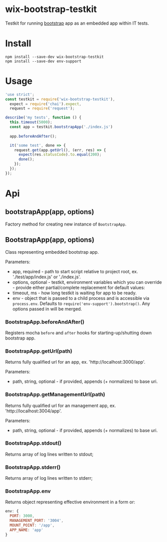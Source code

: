 # wix-bootstrap-testkit

Testkit for running [bootstrap](../) app as an embedded app within IT tests.

# Install

```
npm install --save-dev wix-bootstrap-testkit
npm install --save-dev env-support
```

# Usage

```js
'use strict';
const testkit = require('wix-bootstrap-testkit'),
  expect = require('chai').expect,
  request = require('request');

describe('my tests', function () {
  this.timeout(5000);
  const app = testkit.bootstrapApp('./index.js')
  
  app.beforeAndAfter();

  it('some test', done => {
    request.get(app.getUrl(), (err, res) => {
      expect(res.statusCode).to.equal(200);
      done();
    });
  });
});
```

# Api

## bootstrapApp(app, options)
Factory method for creating new instance of `BootstrapApp`.

## BootstrapApp(app, options)
Class representing embedded bootstrap app.

Parameters:
 - app, required - path to start script relative to project root, ex. './test/app/index.js' or './index.js'.
 - options, optional - testkit, environment variables which you can override - provide either partial/complete replacement for default values:
  - timeout, ms - how long testkit is waiting for app to be ready.
  - env - object that is passed to a child process and is accessible via `process.env`. Defaults to `require('env-support').bootstrap()`. Any options passed in will be merged.
 
### BootstrapApp.beforeAndAfter()
Registers mocha `before` and `after` hooks for starting-up/shutting down bootstrap app.

### BootstrapApp.getUrl(path)
Returns fully qualified url for an app, ex. 'http://localhost:3000/app'.
 
Parameters:
 - path, string, optional - if provided, appends (+ normalizes) to base uri.

### BootstrapApp.getManagementUrl(path)
Returns fully qualified url for an management app, ex. 'http://localhost:3004/app'.
 
Parameters:
 - path, string, optional - if provided, appends (+ normalizes) to base uri.

### BootstrapApp.stdout()
Returns array of log lines written to stdout;

### BootstrapApp.stderr()
Returns array of log lines written to stderr;

### BootstrapApp.env
Returns object representing effective environment in a form or:

```js
env: {
  PORT: 3000,
  MANAGEMENT_PORT: '3004',
  MOUNT_POINT: '/app',
  APP_NAME: 'app'
}
```